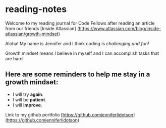 # reading-notes
Welcome to my reading journal for Code Fellows after reading an article from our friends [Inside Atlassian] (https://www.atlassian.com/blog/inside-atlassian/growth-mindset)

Aloha!  My name is Jennifer and I think coding is *challenging and fun!* 

Growth mindset means I believe in myself and I can accomplish tasks that are hard.

## Here are some reminders to help me stay in a growth mindset:

- I will try **again**.
- I will be **patient**.
- I will **improve**.

Link to my github portfolio [https://github.comjenniferlidotson] (https://github.comjenniferlidotson)
